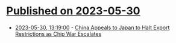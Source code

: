 # [Published on 2023-05-30](index.md)

* [2023-05-30, 13:19:00](https://soylentnews.org/politics/article.pl?sid=23/05/29/1836253&from=rss) - [China Appeals to Japan to Halt Export Restrictions as Chip War Escalates](https://soylentnews.org/politics/article.pl?sid=23/05/29/1836253&from=rss)
